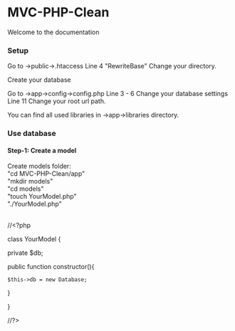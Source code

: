 <h1> MVC-PHP-Clean </h1>
<p> Welcome to the documentation </p>
<h3> Setup </h3>

Go to ->public->.htaccess 
Line 4 "RewriteBase" Change your directory.

Create your database 

Go to ->app->config->config.php 
Line 3 - 6 Change your database settings Line 11 Change your root url path.

You can find all used libraries in ->app->libraries directory.

<h3> Use database </h3>

<h4> Step-1: Create a model </h4>

Create models folder:  <br/>
"cd MVC-PHP-Clean/app" <br/>
"mkdir models" <br/>
"cd models" <br/> 
"touch YourModel.php" <br/>
"./YourModel.php" <br/>
<br/>

//<?php

class YourModel {

  private $db;
  
  public function constructor(){
  
    $this->db = new Database;
  
  }

}

//?>



